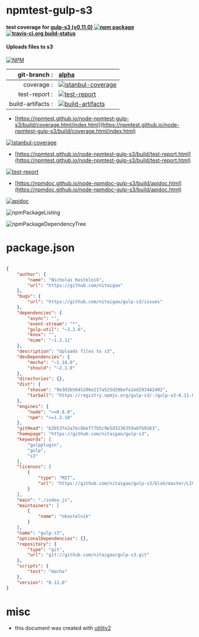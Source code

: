 # npmtest-gulp-s3

#### test coverage for  [gulp-s3 (v0.11.0)](https://github.com/nitaigao/gulp-s3)  [![npm package](https://img.shields.io/npm/v/npmtest-gulp-s3.svg?style=flat-square)](https://www.npmjs.org/package/npmtest-gulp-s3) [![travis-ci.org build-status](https://api.travis-ci.org/npmtest/node-npmtest-gulp-s3.svg)](https://travis-ci.org/npmtest/node-npmtest-gulp-s3)

#### Uploads files to s3

[![NPM](https://nodei.co/npm/gulp-s3.png?downloads=true&downloadRank=true&stars=true)](https://www.npmjs.com/package/gulp-s3)

| git-branch : | [alpha](https://github.com/npmtest/node-npmtest-gulp-s3/tree/alpha)|
|--:|:--|
| coverage : | [![istanbul-coverage](https://npmtest.github.io/node-npmtest-gulp-s3/build/coverage.badge.svg)](https://npmtest.github.io/node-npmtest-gulp-s3/build/coverage.html/index.html)|
| test-report : | [![test-report](https://npmtest.github.io/node-npmtest-gulp-s3/build/test-report.badge.svg)](https://npmtest.github.io/node-npmtest-gulp-s3/build/test-report.html)|
| build-artifacts : | [![build-artifacts](https://npmtest.github.io/node-npmtest-gulp-s3/glyphicons_144_folder_open.png)](https://github.com/npmtest/node-npmtest-gulp-s3/tree/gh-pages/build)|

- [https://npmtest.github.io/node-npmtest-gulp-s3/build/coverage.html/index.html](https://npmtest.github.io/node-npmtest-gulp-s3/build/coverage.html/index.html)

[![istanbul-coverage](https://npmtest.github.io/node-npmtest-gulp-s3/build/screenCapture.buildCi.browser.%252Ftmp%252Fbuild%252Fcoverage.lib.html.png)](https://npmtest.github.io/node-npmtest-gulp-s3/build/coverage.html/index.html)

- [https://npmtest.github.io/node-npmtest-gulp-s3/build/test-report.html](https://npmtest.github.io/node-npmtest-gulp-s3/build/test-report.html)

[![test-report](https://npmtest.github.io/node-npmtest-gulp-s3/build/screenCapture.buildCi.browser.%252Ftmp%252Fbuild%252Ftest-report.html.png)](https://npmtest.github.io/node-npmtest-gulp-s3/build/test-report.html)

- [https://npmdoc.github.io/node-npmdoc-gulp-s3/build/apidoc.html](https://npmdoc.github.io/node-npmdoc-gulp-s3/build/apidoc.html)

[![apidoc](https://npmdoc.github.io/node-npmdoc-gulp-s3/build/screenCapture.buildCi.browser.%252Ftmp%252Fbuild%252Fapidoc.html.png)](https://npmdoc.github.io/node-npmdoc-gulp-s3/build/apidoc.html)

![npmPackageListing](https://npmtest.github.io/node-npmtest-gulp-s3/build/screenCapture.npmPackageListing.svg)

![npmPackageDependencyTree](https://npmtest.github.io/node-npmtest-gulp-s3/build/screenCapture.npmPackageDependencyTree.svg)



# package.json

```json

{
    "author": {
        "name": "Nicholas Kostelnik",
        "url": "https://github.com/nitaigao"
    },
    "bugs": {
        "url": "https://github.com/nitaigao/gulp-s3/issues"
    },
    "dependencies": {
        "async": "",
        "event-stream": "*",
        "gulp-util": "~2.2.6",
        "knox": "",
        "mime": "~1.2.11"
    },
    "description": "Uploads files to s3",
    "devDependencies": {
        "mocha": "~1.14.0",
        "should": "~2.1.0"
    },
    "directories": {},
    "dist": {
        "shasum": "9e302b5645206e217a525d20befa1ed293442492",
        "tarball": "https://registry.npmjs.org/gulp-s3/-/gulp-s3-0.11.0.tgz"
    },
    "engines": {
        "node": ">=0.8.0",
        "npm": ">=1.2.10"
    },
    "gitHead": "b2b53fe2a7ec8bef77b5c9e5d3236359a8fb9163",
    "homepage": "https://github.com/nitaigao/gulp-s3",
    "keywords": [
        "gulpplugin",
        "gulp",
        "s3"
    ],
    "licenses": [
        {
            "type": "MIT",
            "url": "https://github.com/nitaigao/gulp-s3/blob/master/LICENSE"
        }
    ],
    "main": "./index.js",
    "maintainers": [
        {
            "name": "nkostelnik"
        }
    ],
    "name": "gulp-s3",
    "optionalDependencies": {},
    "repository": {
        "type": "git",
        "url": "git://github.com/nitaigao/gulp-s3.git"
    },
    "scripts": {
        "test": "mocha"
    },
    "version": "0.11.0"
}
```



# misc
- this document was created with [utility2](https://github.com/kaizhu256/node-utility2)
